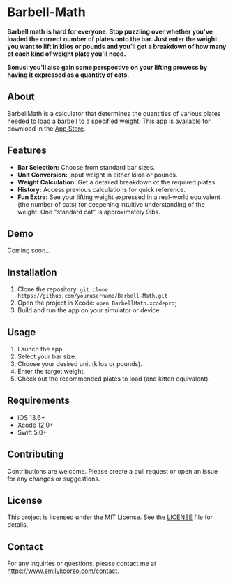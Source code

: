 # Barbell-Math

**Barbell math is hard for everyone. Stop puzzling over whether you've loaded the correct number of plates onto the bar. Just enter the weight you want to lift in kilos or pounds and you’ll get a breakdown of how many of each kind of weight plate you'll need.**

**Bonus: you'll also gain some perspective on your lifting prowess by having it expressed as a quantity of cats.**

## About
BarbellMath is a calculator that determines the quantities of various plates needed to load a barbell to a specified weight. This app is available for download in the [App Store](https://apps.apple.com/us/app/barbell-math/id1576083820).

## Features
- **Bar Selection:** Choose from standard bar sizes.
- **Unit Conversion:** Input weight in either kilos or pounds.
- **Weight Calculation:** Get a detailed breakdown of the required plates.
- **History:** Access previous calculations for quick reference.
- **Fun Extra:** See your lifting weight expressed in a real-world equivalent (the number of cats) for deepening intuitive understanding of the weight. One "standard cat" is approximately 9lbs.

## Demo
Coming soon...

## Installation
1. Clone the repository: `git clone https://github.com/yourusername/Barbell-Math.git`
2. Open the project in Xcode: `open BarbellMath.xcodeproj`
3. Build and run the app on your simulator or device.

## Usage
1. Launch the app.
2. Select your bar size.
3. Choose your desired unit (kilos or pounds).
4. Enter the target weight.
5. Check out the recommended plates to load (and kitten equivalent).

## Requirements
- iOS 13.6+
- Xcode 12.0+
- Swift 5.0+

## Contributing
Contributions are welcome. Please create a pull request or open an issue for any changes or suggestions.

## License
This project is licensed under the MIT License. See the [LICENSE](LICENSE) file for details.

## Contact
For any inquiries or questions, please contact me at https://www.emilykcorso.com/contact.

